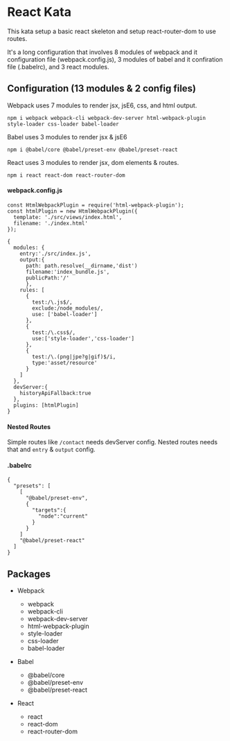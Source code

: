 # React Kata
This kata setup a basic react skeleton and setup react-router-dom to use routes.

It's a long configuration that involves 8 modules of webpack and it configuration file (webpack.config.js), 3 modules of babel and it confiration file (.babelrc), and 3 react modules.

## Configuration (13 modules & 2 config files)
Webpack uses 7 modules to render jsx, jsE6, css, and html output.
~~~
npm i webpack webpack-cli webpack-dev-server html-webpack-plugin style-loader css-loader babel-loader
~~~

Babel uses 3 modules to render jsx & jsE6
~~~
npm i @babel/core @babel/preset-env @babel/preset-react
~~~

React uses 3 modules to render jsx, dom elements & routes.
~~~
npm i react react-dom react-router-dom
~~~

#### webpack.config.js
~~~
const HtmlWebpackPlugin = require('html-webpack-plugin');
const htmlPlugin = new HtmlWebpackPlugin({
  template: './src/views/index.html',
  filename: './index.html'
});

{
  modules: {
    entry:'./src/index.js',
    output:{
      path: path.resolve(__dirname,'dist')
      filename:'index_bundle.js',
      publicPath:'/'
      },
    rules: [
      {
        test:/\.js$/,
        exclude:/node_modules/,
        use: ['babel-loader']
      },
      {
        test:/\.css$/,
        use:['style-loader','css-loader']
      },
      {
        test:/\.(png|jpe?g|gif)$/i,
        type:'asset/resource'
      }
    ]
  },
  devServer:{
    historyApiFallback:true
  },
  plugins: [htmlPlugin]
}
~~~

#### Nested Routes
Simple routes like `/contact` needs devServer config. Nested routes needs that and `entry` & `output` config.


#### .babelrc
~~~
{
  "presets": [
    [
      "@babel/preset-env",
      {
        "targets":{
          "node":"current"
        }
      }
    ]
    "@babel/preset-react"
  ]
}
~~~



## Packages
* Webpack
  * webpack
  * webpack-cli
  * webpack-dev-server
  * html-webpack-plugin
  * style-loader
  * css-loader
  * babel-loader

* Babel
  * @babel/core
  * @babel/preset-env
  * @babel/preset-react

* React
  * react
  * react-dom
  * react-router-dom
